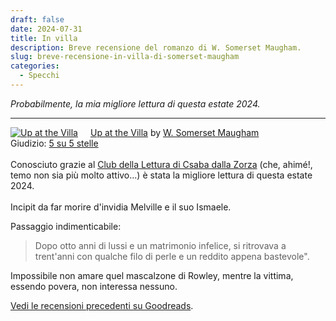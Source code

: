 ```yaml
---
draft: false
date: 2024-07-31 
title: In villa
description: Breve recensione del romanzo di W. Somerset Maugham.
slug: breve-recensione-in-villa-di-somerset-maugham
categories:
  - Specchi
---
```


*Probabilmente, la mia migliore lettura di questa estate 2024.*

<!-- more --> 

---

<a href="https://www.goodreads.com/book/show/59551.Up_at_the_Villa" style="float: left; padding-right: 20px"><img border="0" alt="Up at the Villa" src="https://i.gr-assets.com/images/S/compressed.photo.goodreads.com/books/1390794538l/59551._SX98_.jpg" /></a><a href="https://www.goodreads.com/book/show/59551.Up_at_the_Villa">Up at the Villa</a> by <a href="https://www.goodreads.com/author/show/4176632.W_Somerset_Maugham">W. Somerset Maugham</a><br/>
Giudizio: <a href="https://www.goodreads.com/review/show/6671467247">5 su 5 stelle</a><br /><br />
Conosciuto grazie al [Club della Lettura di Csaba dalla Zorza](https://www.csabadallazorza.com/apre-il-club-intellettuale-del-libro/) (che, ahimé!, temo non sia più molto attivo...) è stata la migliore lettura di questa estate 2024. <br /><br />Incipit da far morire d'invidia Melville e il suo Ismaele.

Passaggio indimenticabile:

>Dopo otto anni di lussi e un matrimonio infelice, si ritrovava a trent'anni con qualche filo di perle e un reddito appena bastevole".

Impossibile non amare quel mascalzone di Rowley, mentre la vittima, essendo povera, non interessa nessuno.

<a href="https://www.goodreads.com/review/list/50379412-davide-riboli">Vedi le recensioni precedenti su Goodreads</a>.
